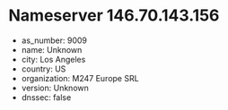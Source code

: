 # Nameserver 146.70.143.156

* as_number: 9009
* name: Unknown
* city: Los Angeles
* country: US
* organization: M247 Europe SRL
* version: Unknown
* dnssec: false
